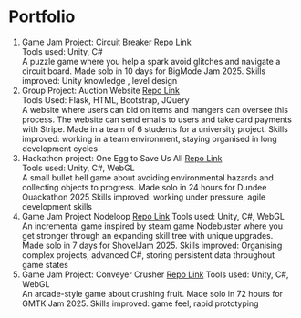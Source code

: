 # Portfolio

1. Game Jam Project: Circuit Breaker
  [Repo Link](https://github.com/JacobOnion/BigMode-Jam-2025)  
  Tools used: Unity, C#  
  A puzzle game where you help a spark avoid glitches and navigate a circuit board. Made solo in 10 days for BigMode Jam 2025.
  Skills improved: Unity knowledge , level design
3. Group Project: Auction Website
  [Repo Link](https://github.com/JacobOnion/Auction-Website)  
  Tools Used: Flask, HTML, Bootstrap, JQuery  
   A website where users can bid on items and mangers can oversee this process. The website can send emails to users and take card payments with Stripe. Made in a team of 
   6 students for a university project.
   Skills improved: working in a team environment, staying organised in long development cycles
4. Hackathon project: One Egg to Save Us All
   [Repo Link](https://github.com/JacobOnion/One-Egg-to-save-us-all)  
   Tools used: Unity, C#, WebGL  
   A small bullet hell game about avoiding environmental hazards and collecting objects to progress. Made solo in 24 hours for Dundee Quackathon 2025
   Skills improved: working under pressure, agile development skills
5. Game Jam Project Nodeloop
   [Repo Link](https://github.com/JacobOnion/Nodeloop)
   Tools used: Unity, C#, WebGL
   An incremental game inspired by steam game Nodebuster where you get stronger through an expanding skill tree with unique upgrades. Made solo in 7 days for ShovelJam 2025.
   Skills improved: Organising complex projects, advanced C#, storing persistent data throughout game states
6. Game Jam Project: Conveyer Crusher
   [Repo Link](https://github.com/JacobOnion/Conveyer-Crusher)
   Tools used: Unity, C#, WebGL  
   An arcade-style game about crushing fruit. Made solo in 72 hours for GMTK Jam 2025.
   Skills improved: game feel, rapid prototyping
   

